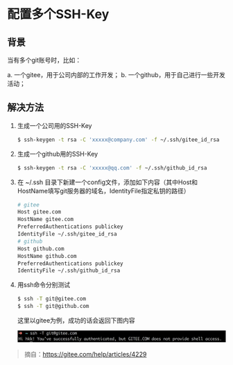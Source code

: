 # 配置多个SSH-Key

## 背景

当有多个git账号时，比如：

a. 一个gitee，用于公司内部的工作开发；
b. 一个github，用于自己进行一些开发活动；

## 解决方法

1. 生成一个公司用的SSH-Key

   ```sh
   $ ssh-keygen -t rsa -C 'xxxxx@company.com' -f ~/.ssh/gitee_id_rsa
   ```

2. 生成一个github用的SSH-Key

   ```sh
   $ ssh-keygen -t rsa -C 'xxxxx@qq.com' -f ~/.ssh/github_id_rsa
   ```

3. 在 ~/.ssh 目录下新建一个config文件，添加如下内容（其中Host和HostName填写git服务器的域名，IdentityFile指定私钥的路径）

   ```sh
   # gitee
   Host gitee.com
   HostName gitee.com
   PreferredAuthentications publickey
   IdentityFile ~/.ssh/gitee_id_rsa
   # github
   Host github.com
   HostName github.com
   PreferredAuthentications publickey
   IdentityFile ~/.ssh/github_id_rsa
   ```

   

4. 用ssh命令分别测试

   ```sh
   $ ssh -T git@gitee.com
   $ ssh -T git@github.com
   ```

   这里以gitee为例，成功的话会返回下图内容

   ![输入图片说明](images/161137_b71ef6be_967230.png)



> 摘自：https://gitee.com/help/articles/4229

